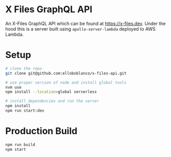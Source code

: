 # X Files GraphQL API

An X-Files GraphQL API which can be found at https://x-files.dev. Under the hood this is a server built using `apollo-server-lambda` deployed to AWS Lambda.

# Setup

```bash
# clone the repo
git clone git@github.com:elloboblanco/x-files-api.git

# use proper version of node and install global tools
nvm use
npm install --location=global serverless

# install dependencies and run the server
npm install
npm run start:dev
```

# Production Build

```bash
npm run build
npm start
```
